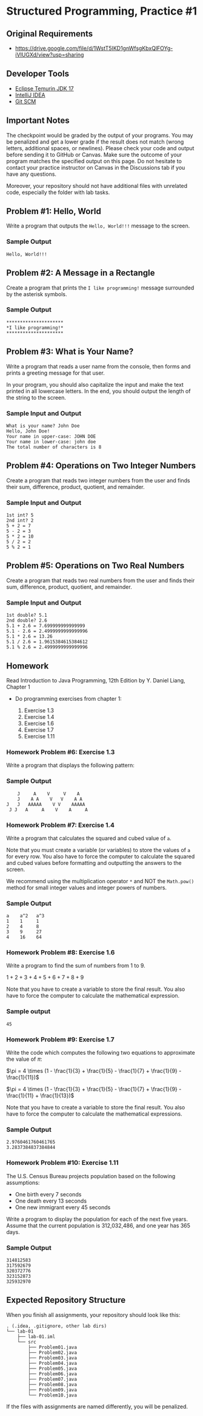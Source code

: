Structured Programming, Practice #1
===================================

## Original Requirements

* <https://drive.google.com/file/d/1WstT5IKD1gnWfsgKbxQlFOYg-iVIUGXd/view?usp=sharing>

## Developer Tools

* [Eclipse Temurin JDK 17](https://adoptium.net)
* [IntelliJ IDEA](https://www.jetbrains.com/idea/download)
* [Git SCM](https://git-scm.com)

## Important Notes

The checkpoint would be graded by the output of your programs. You may be penalized and get a lower grade if the result does not match (wrong letters, additional spaces, or newlines). Please check your code and output before sending it to GitHub or Canvas. Make sure the outcome of your program matches the specified output on this page. Do not hesitate to contact your practice instructor on Canvas in the Discussions tab if you have any questions.

Moreover, your repository should not have additional files with unrelated code, especially the folder with lab tasks.

## Problem #1: Hello, World

Write a program that outputs the `Hello, World!!!` message to the screen.

### Sample Output

```
Hello, World!!!
```

## Problem #2: A Message in a Rectangle

Create a program that prints the `I like programming!` message surrounded by the asterisk symbols.

### Sample Output

```
*********************
*I like programming!*
*********************
```

## Problem #3: What is Your Name?

Write a program that reads a user name from the console, then forms and prints a greeting message for that user.

In your program, you should also capitalize the input and make the text printed in all lowercase letters. In the end, you should output the length of the string to the screen.

### Sample Input and Output

```
What is your name? John Doe
Hello, John Doe!
Your name in upper-case: JOHN DOE
Your name in lower-case: john doe
The total number of characters is 8
```

## Problem #4: Operations on Two Integer Numbers

Create a program that reads two integer numbers from the user and finds their sum, difference, product, quotient, and remainder.

### Sample Input and Output

```
1st int? 5
2nd int? 2
5 + 2 = 7
5 - 2 = 3
5 * 2 = 10
5 / 2 = 2
5 % 2 = 1
```

## Problem #5: Operations on Two Real Numbers

Create a program that reads two real numbers from the user and finds their sum, difference, product, quotient, and remainder.

### Sample Input and Output

```
1st double? 5.1
2nd double? 2.6
5.1 + 2.6 = 7.699999999999999
5.1 - 2.6 = 2.4999999999999996
5.1 * 2.6 = 13.26
5.1 / 2.6 = 1.9615384615384612
5.1 % 2.6 = 2.4999999999999996
```

## Homework

Read Introduction to Java Programming, 12th Edition by Y. Daniel Liang, Chapter 1

* Do programming exercises from chapter 1:

  1. Exercise 1.3
  2. Exercise 1.4
  3. Exercise 1.6
  4. Exercise 1.7
  5. Exercise 1.11

### Homework Problem #6: Exercise 1.3

Write a program that displays the following pattern:

### Sample Output

```
    J     A    V     V    A
    J    A A    V   V    A A
J   J   AAAAA    V V    AAAAA
 J J   A     A    V    A     A
```

### Homework Problem #7: Exercise 1.4

Write a program that calculates the squared and cubed value of `a`.

Note that you must create a variable (or variables) to store the values of `a` for every row. You also have to force the computer to calculate the squared and cubed values before formatting and outputting the answers to the screen.

We recommend using the multiplication operator `*` and NOT the `Math.pow()` method for small integer values and integer powers of numbers.

### Sample Output

```
a    a^2   a^3
1    1     1
2    4     8
3    9     27
4    16    64
```

### Homework Problem #8: Exercise 1.6

Write a program to find the sum of numbers from 1 to 9.

$1 + 2 + 3 + 4 + 5 + 6 + 7 + 8 + 9$

Note that you have to create a variable to store the final result. You also have to force the computer to calculate the mathematical expression.

### Sample output

```
45
```

### Homework Problem #9: Exercise 1.7

Write the code which computes the following two equations to approximate the value of $\pi$:

$\pi = 4 \times (1 - \frac{1}{3} + \frac{1}{5} - \frac{1}{7} + \frac{1}{9} - \frac{1}{11})$

$\pi = 4 \times (1 - \frac{1}{3} + \frac{1}{5} - \frac{1}{7} + \frac{1}{9} - \frac{1}{11} + \frac{1}{13})$

Note that you have to create a variable to store the final result. You also have to force the computer to calculate the mathematical expressions.

### Sample Output

```
2.9760461760461765
3.2837384837384844
```

### Homework Problem #10: Exercise 1.11

The U.S. Census Bureau projects population based on the following assumptions:

* One birth every 7 seconds
* One death every 13 seconds
* One new immigrant every 45 seconds

Write a program to display the population for each of the next five years. Assume that the current population is 312,032,486, and one year has 365 days.

### Sample Output

```
314812583
317592679
320372776
323152873
325932970
```

## Expected Repository Structure

When you finish all assignments, your repository should look like this:

```
. (.idea, .gitignore, other lab dirs)
└── lab-01
    ├── lab-01.iml
    └── src
        ├── Problem01.java
        ├── Problem02.java
        ├── Problem03.java
        ├── Problem04.java
        ├── Problem05.java
        ├── Problem06.java
        ├── Problem07.java
        ├── Problem08.java
        ├── Problem09.java
        └── Problem10.java
```

If the files with assignments are named differently, you will be penalized.
